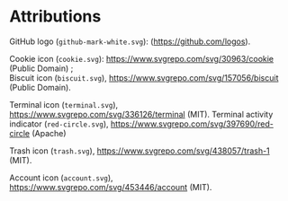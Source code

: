
# Attributions

GitHub logo (`github-mark-white.svg`): (https://github.com/logos).

Cookie icon (`cookie.svg`): https://www.svgrepo.com/svg/30963/cookie (Public Domain) ; <br/>
Biscuit icon (`biscuit.svg`), https://www.svgrepo.com/svg/157056/biscuit (Public Domain).

Terminal icon (`terminal.svg`), https://www.svgrepo.com/svg/336126/terminal (MIT).
Terminal activity indicator (`red-circle.svg`), https://www.svgrepo.com/svg/397690/red-circle (Apache)

Trash icon (`trash.svg`), https://www.svgrepo.com/svg/438057/trash-1 (MIT).

Account icon (`account.svg`), https://www.svgrepo.com/svg/453446/account (MIT).
